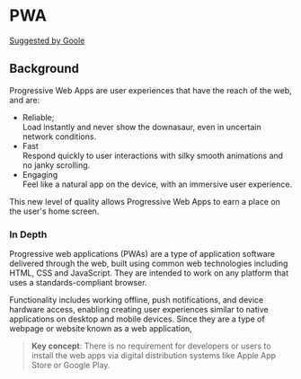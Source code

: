 # PWA

[Suggested by Goole](https://developers.google.com/web/progressive-web-apps)

## Background

Progressive Web Apps are user experiences that have the reach of the web, and are:

- Reliable;  
   Load instantly and never show the downasaur, even in uncertain network conditions.
- Fast  
   Respond quickly to user interactions with silky smooth animations and no janky scrolling.
- Engaging  
   Feel like a natural app on the device, with an immersive user experience.

This new level of quality allows Progressive Web Apps to earn a place on the user's home screen.

### In Depth

Progressive web applications (PWAs) are a type of application software delivered through the web, built using common web technologies including HTML, CSS and JavaScript. They are intended to work on any platform that uses a standards-compliant browser.

Functionality includes working offline, push notifications, and device hardware access, enabling creating user experiences similar to native applications on desktop and mobile devices. Since they are a type of webpage or website known as a web application,

> **Key concept**: There is no requirement for developers or users to install the web apps via digital distribution systems like Apple App Store or Google Play.
